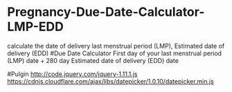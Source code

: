 # Pregnancy-Due-Date-Calculator-LMP-EDD
  calculate the date of delivery last menstrual period (LMP), Estimated date of delivery (EDD)
#Due Date Calculator
  First day of your last menstrual period (LMP) date + 280 day
  Estimated date of delivery (EDD) date

#Pulgin
  http://code.jquery.com/jquery-1.11.1.js
  https://cdnjs.cloudflare.com/ajax/libs/datepicker/1.0.10/datepicker.min.js
